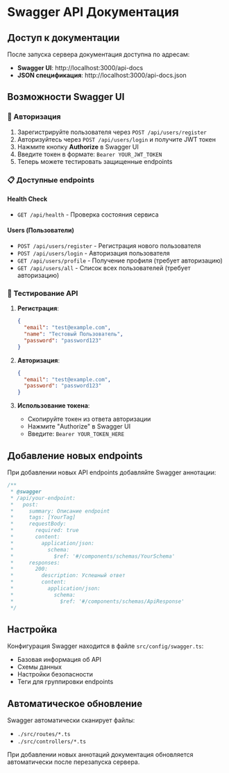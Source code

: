 # Swagger API Документация

## Доступ к документации

После запуска сервера документация доступна по адресам:

- **Swagger UI**: http://localhost:3000/api-docs
- **JSON спецификация**: http://localhost:3000/api-docs.json

## Возможности Swagger UI

### 🔐 Авторизация
1. Зарегистрируйте пользователя через `POST /api/users/register`
2. Авторизуйтесь через `POST /api/users/login` и получите JWT токен
3. Нажмите кнопку **Authorize** в Swagger UI
4. Введите токен в формате: `Bearer YOUR_JWT_TOKEN`
5. Теперь можете тестировать защищенные endpoints

### 📋 Доступные endpoints

#### Health Check
- `GET /api/health` - Проверка состояния сервиса

#### Users (Пользователи)
- `POST /api/users/register` - Регистрация нового пользователя
- `POST /api/users/login` - Авторизация пользователя
- `GET /api/users/profile` - Получение профиля (требует авторизацию)
- `GET /api/users/all` - Список всех пользователей (требует авторизацию)

### 🎯 Тестирование API

1. **Регистрация**:
   ```json
   {
     "email": "test@example.com",
     "name": "Тестовый Пользователь",
     "password": "password123"
   }
   ```

2. **Авторизация**:
   ```json
   {
     "email": "test@example.com",
     "password": "password123"
   }
   ```

3. **Использование токена**:
   - Скопируйте токен из ответа авторизации
   - Нажмите "Authorize" в Swagger UI
   - Введите: `Bearer YOUR_TOKEN_HERE`

## Добавление новых endpoints

При добавлении новых API endpoints добавляйте Swagger аннотации:

```typescript
/**
 * @swagger
 * /api/your-endpoint:
 *   post:
 *     summary: Описание endpoint
 *     tags: [YourTag]
 *     requestBody:
 *       required: true
 *       content:
 *         application/json:
 *           schema:
 *             $ref: '#/components/schemas/YourSchema'
 *     responses:
 *       200:
 *         description: Успешный ответ
 *         content:
 *           application/json:
 *             schema:
 *               $ref: '#/components/schemas/ApiResponse'
 */
```

## Настройка

Конфигурация Swagger находится в файле `src/config/swagger.ts`:
- Базовая информация об API
- Схемы данных
- Настройки безопасности
- Теги для группировки endpoints

## Автоматическое обновление

Swagger автоматически сканирует файлы:
- `./src/routes/*.ts`
- `./src/controllers/*.ts`

При добавлении новых аннотаций документация обновляется автоматически после перезапуска сервера.
